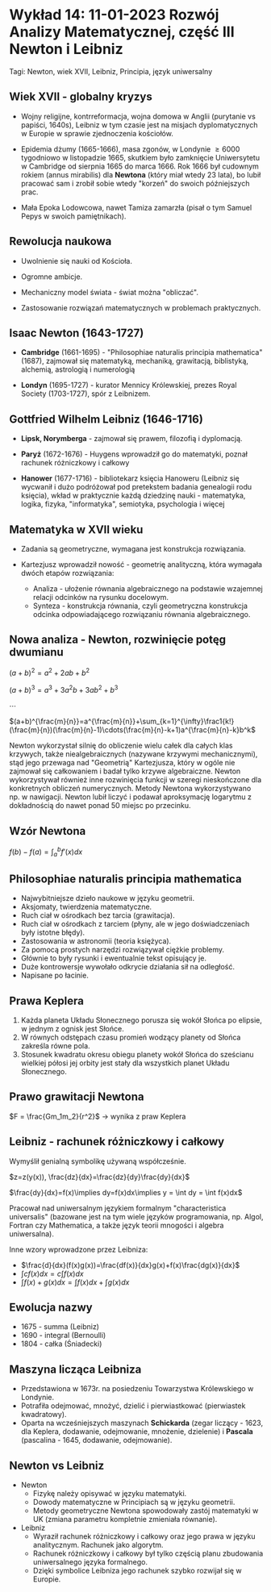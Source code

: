 # Wykład 14: 11-01-2023 Rozwój Analizy Matematycznej, część III Newton i Leibniz

Tagi: Newton, wiek XVII, Leibniz, Principia, język uniwersalny

## Wiek XVII - globalny kryzys

- Wojny religijne, kontrreformacja, wojna domowa w Anglii (purytanie vs papiści, 1640s), Leibniz w tym czasie jest na misjach dyplomatycznych w Europie w sprawie zjednoczenia kościołów.

- Epidemia dżumy (1665-1666), masa zgonów, w Londynie $\ge6000$ tygodniowo w listopadzie 1665, skutkiem było zamknięcie Uniwersytetu w Cambridge od sierpnia 1665 do marca 1666. Rok 1666 był cudownym rokiem (annus mirabilis) dla **Newtona** (który miał wtedy 23 lata), bo lubił pracować sam i zrobił sobie wtedy "korzeń" do swoich późniejszych prac.

- Mała Epoka Lodowcowa, nawet Tamiza zamarzła (pisał o tym Samuel Pepys w swoich pamiętnikach).

## Rewolucja naukowa

- Uwolnienie się nauki od Kościoła.

- Ogromne ambicje.

- Mechaniczny model świata - świat można "obliczać".

- Zastosowanie rozwiązań matematycznych w problemach praktycznych.

## Isaac Newton (1643-1727)

- **Cambridge** (1661-1695) - "Philosophiae naturalis principia mathematica" (1687), zajmował się matematyką, mechaniką, grawitacją, biblistyką, alchemią, astrologią i numerologią

- **Londyn** (1695-1727) - kurator Mennicy Królewskiej, prezes Royal Society (1703-1727), spór z Leibnizem.

## Gottfried Wilhelm Leibniz (1646-1716)

- **Lipsk, Norymberga** - zajmował się prawem, filozofią i dyplomacją.

- **Paryż** (1672-1676) - Huygens wprowadził go do matematyki, poznał rachunek różniczkowy i całkowy

- **Hanower** (1677-1716) - bibliotekarz księcia Hanoweru (Leibniz się wycwanił i dużo podróżował pod pretekstem badania genealogii rodu księcia), wkład w praktycznie każdą dziedzinę nauki - matematyka, logika, fizyka, "informatyka", semiotyka, psychologia i więcej

## Matematyka w XVII wieku

- Zadania są geometryczne, wymagana jest konstrukcja rozwiązania.

- Kartezjusz wprowadził nowość - geometrię analityczną, która wymagała dwóch etapów rozwiązania:
  - Analiza - ułożenie równania algebraicznego na podstawie wzajemnej relacji odcinków na rysunku docelowym. 
  - Synteza - konstrukcja równania, czyli geometryczna konstrukcja odcinka odpowiadającego rozwiązaniu równania algebraicznego.

## Nowa analiza - Newton, rozwinięcie potęg dwumianu
$(a+b)^2 = a^2 + 2ab + b^2$

$(a+b)^3 = a^3 + 3a^2b + 3ab^2 + b^3$

$\cdots$

$(a+b)^{\frac{m}{n}}=a^{\frac{m}{n}}+\sum_{k=1}^{\infty}\frac1{k!}(\frac{m}{n})(\frac{m}{n}-1)\cdots(\frac{m}{n}-k+1)a^{\frac{m}{n}-k}b^k$


Newton wykorzystał silnię do obliczenie wielu całek dla całych klas krzywych, także niealgebraicznych (nazywane krzywymi mechanicznymi), stąd jego przewaga nad "Geometrią" Kartezjusza, który w ogóle nie zajmował się całkowaniem i badał tylko krzywe algebraiczne. Newton wykorzystywał również inne rozwinięcia funkcji w szeregi nieskończone dla konkretnych obliczeń numerycznych. Metody Newtona wykorzystywano np. w nawigacji. Newton lubił liczyć i podawał aproksymację logarytmu z dokładnością do nawet ponad 50 miejsc po przecinku.

## Wzór Newtona
$f(b) - f(a) = \int_a^b f'(x)dx$

## Philosophiae naturalis principia mathematica

- Najwybitniejsze dzieło naukowe w języku geometrii. 
- Aksjomaty, twierdzenia matematyczne.
- Ruch ciał w ośrodkach bez tarcia (grawitacja).
- Ruch ciał w ośrodkach z tarciem (płyny, ale w jego doświadczeniach były istotne błędy).
- Zastosowania w astronomii (teoria księżyca).
- Za pomocą prostych narzędzi rozwiązywał ciężkie problemy.
- Głównie to były rysunki i ewentualnie tekst opisujący je.
- Duże kontrowersje wywołało odkrycie działania sił na odległość.
- Napisane po łacinie.

## Prawa Keplera
1. Każda planeta Układu Słonecznego porusza się wokół Słońca po elipsie, w jednym z ognisk jest Słońce.
2. W równych odstępach czasu promień wodzący planety od Słońca zakreśla równe pola.
3. Stosunek kwadratu okresu obiegu planety wokół Słońca do sześcianu wielkiej półosi jej orbity jest stały dla wszystkich planet Układu Słonecznego.

## Prawo grawitacji Newtona
$F = \frac{Gm_1m_2}{r^2}$ -> wynika z praw Keplera

## Leibniz - rachunek różniczkowy i całkowy
Wymyślił genialną symbolikę używaną współcześnie.

$z=z(y(x)), \frac{dz}{dx}=\frac{dz}{dy}\frac{dy}{dx}$

$\frac{dy}{dx}=f(x)\implies dy=f(x)dx\implies y = \int dy = \int f(x)dx$

Pracował nad uniwersalnym językiem formalnym "characteristica universalis" (bazowane jest na tym wiele języków programowania, np. Algol, Fortran czy Mathematica, a także język teorii mnogości i algebra uniwersalna).

Inne wzory wprowadzone przez Leibniza:
- $\frac{d}{dx}(f(x)g(x))=\frac{df(x)}{dx}g(x)+f(x)\frac{dg(x)}{dx}$
- $\int cf(x)dx=c\int f(x)dx$
- $\int f(x)+g(x)dx = \int f(x)dx + \int g(x)dx$

## Ewolucja nazwy
- 1675 - summa (Leibniz)
- 1690 - integral (Bernoulli)
- 1804 - całka (Śniadecki)

## Maszyna licząca Leibniza
- Przedstawiona w 1673r. na posiedzeniu Towarzystwa Królewskiego w Londynie. 
- Potrafiła odejmować, mnożyć, dzielić i pierwiastkować (pierwiastek kwadratowy).
- Oparta na wcześniejszych maszynach **Schickarda** (zegar liczący - 1623, dla Keplera, dodawanie, odejmowanie, mnożenie, dzielenie) i **Pascala** (pascalina - 1645, dodawanie, odejmowanie).

## Newton vs Leibniz
- Newton
  - Fizykę należy opisywać w języku matematyki.
  - Dowody matematyczne w Principiach są w języku geometrii.
  - Metody geometryczne Newtona spowodowały zastój matematyki w UK (zmiana parametru kompletnie zmieniała równanie).
- Leibniz
  - Wyraził rachunek różniczkowy i całkowy oraz jego prawa w języku analitycznym. Rachunek jako algorytm.
  - Rachunek różniczkowy i całkowy był tylko częścią planu zbudowania uniwersalnego języka formalnego.
  - Dzięki symbolice Leibniza jego rachunek szybko rozwijał się w Europie.



